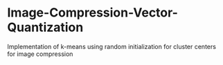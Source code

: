Image-Compression-Vector-Quantization
=====================================

Implementation of k-means using random initialization for cluster centers for image compression
